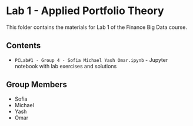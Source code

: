 # Lab 1 - Applied Portfolio Theory

This folder contains the materials for Lab 1 of the Finance Big Data course.

## Contents

- `PCLab#1 - Group 4 - Sofia Michael Yash Omar.ipynb` - Jupyter notebook with lab exercises and solutions

## Group Members
- Sofia
- Michael  
- Yash
- Omar